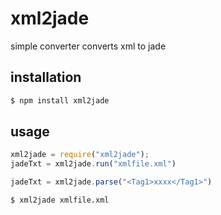 xml2jade
==========
simple converter
converts xml to jade


installation
----------------
```bash
$ npm install xml2jade
```

usage
-------------
```js
xml2jade = require("xml2jade");
jadeTxt = xml2jade.run("xmlfile.xml")
```

```js
jadeTxt = xml2jade.parse("<Tag1>xxxx</Tag1>")
```

```bash
$ xml2jade xmlfile.xml
```
